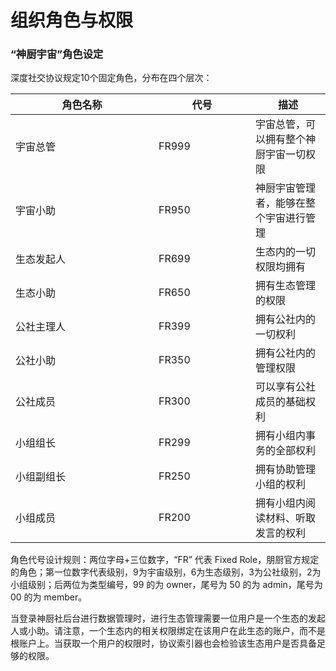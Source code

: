 # 组织角色与权限

### “神厨宇宙”角色设定

深度社交协议规定10个固定角色，分布在四个层次：

<table><thead><tr><th width="213">角色名称</th><th width="139">代号</th><th>描述</th></tr></thead><tbody><tr><td>宇宙总管</td><td>FR999</td><td>宇宙总管，可以拥有整个神厨宇宙一切权限</td></tr><tr><td>宇宙小助</td><td>FR950</td><td>神厨宇宙管理者，能够在整个宇宙进行管理</td></tr><tr><td>生态发起人</td><td>FR699</td><td>生态内的一切权限均拥有</td></tr><tr><td>生态小助</td><td>FR650</td><td>拥有生态管理的权限</td></tr><tr><td>公社主理人</td><td>FR399</td><td>拥有公社内的一切权利</td></tr><tr><td>公社小助</td><td>FR350</td><td>拥有公社内的管理权限</td></tr><tr><td>公社成员</td><td>FR300</td><td>可以享有公社成员的基础权利</td></tr><tr><td>小组组长</td><td>FR299</td><td>拥有小组内事务的全部权利</td></tr><tr><td>小组副组长</td><td>FR250</td><td>拥有协助管理小组的权利</td></tr><tr><td>小组成员</td><td>FR200</td><td>拥有小组内阅读材料、听取发言的权利</td></tr></tbody></table>

角色代号设计规则：两位字母+三位数字，“FR” 代表 Fixed Role，朋厨官方规定的角色；第一位数字代表级别，9为宇宙级别，6为生态级别，3为公社级别，2为小组级别；后两位为类型编号，99 的为 owner，尾号为 50 的为 admin，尾号为 00 的为 member。

当登录神厨社后台进行数据管理时，进行生态管理需要一位用户是一个生态的发起人或小助。请注意，一个生态内的相关权限绑定在该用户在此生态的账户，而不是根账户上。当获取一个用户的权限时，协议索引器也会检验该生态用户是否具备足够的权限。



